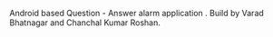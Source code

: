 Android based Question - Answer alarm application . Build by Varad Bhatnagar and Chanchal Kumar Roshan.
